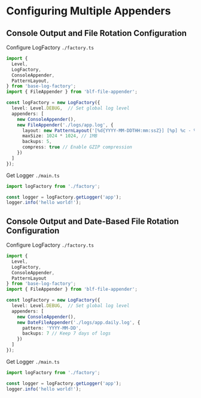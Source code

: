 # Configuring Multiple Appenders

## Console Output and File Rotation Configuration

Configure LogFactory `./factory.ts`
```typescript
import { 
  Level,
  LogFactory, 
  ConsoleAppender,
  PatternLayout,
} from 'base-log-factory';
import { FileAppender } from 'blf-file-appender';

const logFactory = new LogFactory({
  level: Level.DEBUG,  // Set global log level
  appenders: [
    new ConsoleAppender(),
    new FileAppender('./logs/app.log', {
      layout: new PatternLayout('[%d{YYYY-MM-DDTHH:mm:ssZ}] [%p] %c - %m %x{userId}'),
      maxSize: 1024 * 1024, // 1MB
      backups: 5,
      compress: true // Enable GZIP compression
    })
  ]
});
```

Get Logger `./main.ts`
```typescript
import logFactory from './factory';

const logger = logFactory.getLogger('app');
logger.info('hello world!');
```

## Console Output and Date-Based File Rotation Configuration

Configure LogFactory `./factory.ts`
```typescript
import { 
  Level,
  LogFactory, 
  ConsoleAppender, 
  PatternLayout
} from 'base-log-factory';
import { FileAppender } from 'blf-file-appender';

const logFactory = new LogFactory({
  level: Level.DEBUG,  // Set global log level
  appenders: [
    new ConsoleAppender(),
    new DateFileAppender('./logs/app.daily.log', {
      pattern: 'YYYY-MM-DD',
      backups: 7 // Keep 7 days of logs
    })
  ]
});
```

Get Logger `./main.ts`
```typescript
import logFactory from './factory';

const logger = logFactory.getLogger('app');
logger.info('hello world!');
```